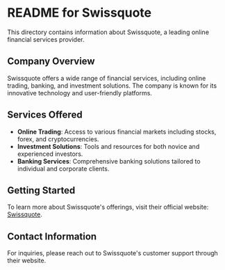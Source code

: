 # README for Swissquote

This directory contains information about Swissquote, a leading online financial services provider. 

## Company Overview

Swissquote offers a wide range of financial services, including online trading, banking, and investment solutions. The company is known for its innovative technology and user-friendly platforms.

## Services Offered

- **Online Trading**: Access to various financial markets including stocks, forex, and cryptocurrencies.
- **Investment Solutions**: Tools and resources for both novice and experienced investors.
- **Banking Services**: Comprehensive banking solutions tailored to individual and corporate clients.

## Getting Started

To learn more about Swissquote's offerings, visit their official website: [Swissquote](https://www.swissquote.com).

## Contact Information

For inquiries, please reach out to Swissquote's customer support through their website.